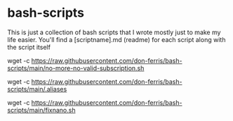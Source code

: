 # bash-scripts
This is just a collection of bash scripts that I wrote mostly just to make my life easier.
You'll find a [scriptname].md (readme) for each script along with the script itself

wget -c https://raw.githubusercontent.com/don-ferris/bash-scripts/main/no-more-no-valid-subscription.sh

wget -c https://raw.githubusercontent.com/don-ferris/bash-scripts/main/.aliases

wget -c https://raw.githubusercontent.com/don-ferris/bash-scripts/main/fixnano.sh
